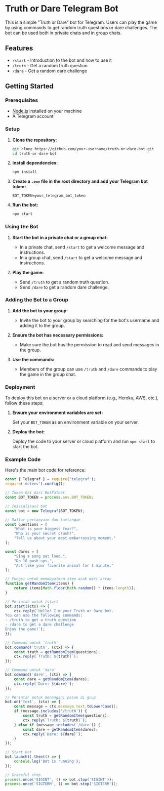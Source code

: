 # Truth or Dare Telegram Bot

This is a simple "Truth or Dare" bot for Telegram. Users can play the game by using commands to get random truth questions or dare challenges. The bot can be used both in private chats and in group chats.

## Features

- `/start` - Introduction to the bot and how to use it
- `/truth` - Get a random truth question
- `/dare` - Get a random dare challenge

## Getting Started

### Prerequisites

- [Node.js](https://nodejs.org/) installed on your machine
- A Telegram account

### Setup

1. **Clone the repository:**

    ```bash
    git clone https://github.com/your-username/truth-or-dare-bot.git
    cd truth-or-dare-bot
    ```

2. **Install dependencies:**

    ```bash
    npm install
    ```

3. **Create a `.env` file in the root directory and add your Telegram bot token:**

    ```
    BOT_TOKEN=your_telegram_bot_token
    ```

4. **Run the bot:**

    ```bash
    npm start
    ```

### Using the Bot

1. **Start the bot in a private chat or a group chat:**

    - In a private chat, send `/start` to get a welcome message and instructions.
    - In a group chat, send `/start` to get a welcome message and instructions.

2. **Play the game:**

    - Send `/truth` to get a random truth question.
    - Send `/dare` to get a random dare challenge.

### Adding the Bot to a Group

1. **Add the bot to your group:**

    - Invite the bot to your group by searching for the bot's username and adding it to the group.

2. **Ensure the bot has necessary permissions:**

    - Make sure the bot has the permission to read and send messages in the group.

3. **Use the commands:**

    - Members of the group can use `/truth` and `/dare` commands to play the game in the group chat.

### Deployment

To deploy this bot on a server or a cloud platform (e.g., Heroku, AWS, etc.), follow these steps:

1. **Ensure your environment variables are set:**

    Set your `BOT_TOKEN` as an environment variable on your server.

2. **Deploy the bot:**

    Deploy the code to your server or cloud platform and run `npm start` to start the bot.

### Example Code

Here's the main bot code for reference:

```javascript
const { Telegraf } = require('telegraf');
require('dotenv').config();

// Token Bot dari BotFather
const BOT_TOKEN = process.env.BOT_TOKEN;

// Inisialisasi bot
const bot = new Telegraf(BOT_TOKEN);

// Daftar pertanyaan dan tantangan
const questions = [
    "What is your biggest fear?",
    "Who is your secret crush?",
    "Tell us about your most embarrassing moment."
];

const dares = [
    "Sing a song out loud.",
    "Do 10 push-ups.",
    "Act like your favorite animal for 1 minute."
];

// Fungsi untuk mendapatkan item acak dari array
function getRandomItem(items) {
    return items[Math.floor(Math.random() * items.length)];
}

// Perintah untuk /start
bot.start((ctx) => {
    ctx.reply(`Hello! I'm your Truth or Dare bot.
You can use the following commands:
- /truth to get a truth question
- /dare to get a dare challenge
Enjoy the game!`);
});

// Command untuk 'truth'
bot.command('truth', (ctx) => {
    const truth = getRandomItem(questions);
    ctx.reply(`Truth: ${truth}`);
});

// Command untuk 'dare'
bot.command('dare', (ctx) => {
    const dare = getRandomItem(dares);
    ctx.reply(`Dare: ${dare}`);
});

// Perintah untuk menangani pesan di grup
bot.on('text', (ctx) => {
    const message = ctx.message.text.toLowerCase();
    if (message.includes('/truth')) {
        const truth = getRandomItem(questions);
        ctx.reply(`Truth: ${truth}`);
    } else if (message.includes('/dare')) {
        const dare = getRandomItem(dares);
        ctx.reply(`Dare: ${dare}`);
    }
});

// Start bot
bot.launch().then(() => {
    console.log('Bot is running');
});

// Graceful stop
process.once('SIGINT', () => bot.stop('SIGINT'));
process.once('SIGTERM', () => bot.stop('SIGTERM'));


